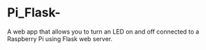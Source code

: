 # Pi_Flask-
A web app that allows you to turn an LED on and off connected to a Raspberry Pi using Flask web server.
